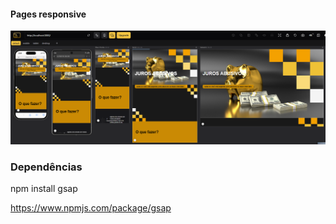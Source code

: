 #### Pages responsive
<img src="./screens/adv.png" alt="não carregou" />


### Dependências
npm install gsap


https://www.npmjs.com/package/gsap